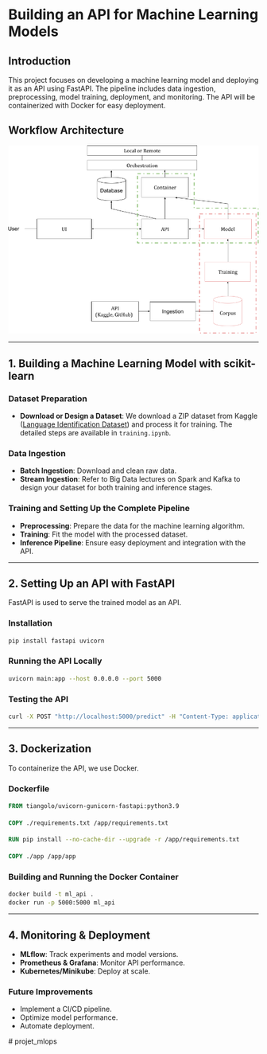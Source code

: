 # **Building an API for Machine Learning Models**

## **Introduction**
This project focuses on developing a machine learning model and deploying it as an API using FastAPI. The pipeline includes data ingestion, preprocessing, model training, deployment, and monitoring. The API will be containerized with Docker for easy deployment.

## **Workflow Architecture**
![Workflow Architecture](./resources/deploying_ml_solution.png)

---

## **1. Building a Machine Learning Model with scikit-learn**

### **Dataset Preparation**
- **Download or Design a Dataset**: We download a ZIP dataset from Kaggle ([Language Identification Dataset](https://www.kaggle.com/datasets/lailaboullous/language-detection-dataset)) and process it for training. The detailed steps are available in `training.ipynb`.

### **Data Ingestion**
- **Batch Ingestion**: Download and clean raw data.
- **Stream Ingestion**: Refer to Big Data lectures on Spark and Kafka to design your dataset for both training and inference stages.

### **Training and Setting Up the Complete Pipeline**
- **Preprocessing**: Prepare the data for the machine learning algorithm.
- **Training**: Fit the model with the processed dataset.
- **Inference Pipeline**: Ensure easy deployment and integration with the API.

---

## **2. Setting Up an API with FastAPI**
FastAPI is used to serve the trained model as an API.

### **Installation**
```bash
pip install fastapi uvicorn
```

### **Running the API Locally**
```bash
uvicorn main:app --host 0.0.0.0 --port 5000
```

### **Testing the API**
```bash
curl -X POST "http://localhost:5000/predict" -H "Content-Type: application/json" -d '{"text": "Hello, world!"}'
```

---

## **3. Dockerization**
To containerize the API, we use Docker.

### **Dockerfile**
```Dockerfile
FROM tiangolo/uvicorn-gunicorn-fastapi:python3.9

COPY ./requirements.txt /app/requirements.txt

RUN pip install --no-cache-dir --upgrade -r /app/requirements.txt

COPY ./app /app/app
```

### **Building and Running the Docker Container**
```bash
docker build -t ml_api .
docker run -p 5000:5000 ml_api
```

---

## **4. Monitoring & Deployment**
- **MLflow**: Track experiments and model versions.
- **Prometheus & Grafana**: Monitor API performance.
- **Kubernetes/Minikube**: Deploy at scale.

### **Future Improvements**
- Implement a CI/CD pipeline.
- Optimize model performance.
- Automate deployment.




#   p r o j e t _ m l o p s 
 
 